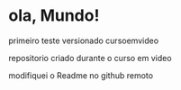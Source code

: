 # ola, Mundo!
 primeiro teste versionado cursoemvideo

 repositorio criado durante o curso em video

modifiquei o Readme no github remoto
